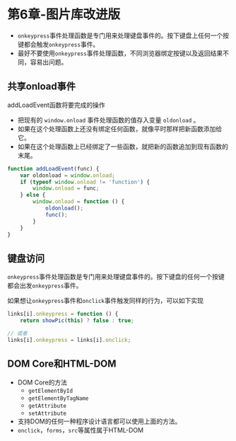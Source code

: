 # 第6章-图片库改进版

- `onkeypress`事件处理函数是专门用来处理键盘事件的。按下键盘上任何一个按键都会触发`onkeypress`事件。
- 最好不要使用`onkeypress`事件处理函数，不同浏览器绑定按键以及返回结果不同，容易出问题。


## 共享onload事件
addLoadEvent函数将要完成的操作
- 把现有的 `window.onload` 事件处理函数的值存入变量 `oldonload` 。
- 如果在这个处理函数上还没有绑定任何函数，就像平时那样把新函数添加给它。
- 如果在这个处理函数上已经绑定了一些函数，就把新的函数追加到现有函数的末尾。

```javascript
function addLoadEvent(func) {
    var oldonload = window.onload;
    if (typeof window.onload != 'function') {
        window.onload = func;
    } else {
        window.onload = function () {
            oldonload();
            func();
        }
    }
}
```

## 键盘访问
`onkeypress`事件处理函数是专门用来处理键盘事件的。按下键盘的任何一个按键都会出发`onkeypress`事件。

如果想让`onkeypress`事件和`onclick`事件触发同样的行为，可以如下实现
```javascript
links[i].onkeypress = function () {
    return showPic(this) ? false : true;

// 或者
links[i].onkeypress = links[i].onclick;
```

## DOM Core和HTML-DOM

- DOM Core的方法
  - `getElementById`
  - `getElementByTagName`
  - `getAttribute`
  - `setAttribute`
- 支持DOM的任何一种程序设计语言都可以使用上面的方法。
- `onclick`，`forms`，`src`等属性属于HTML-DOM
